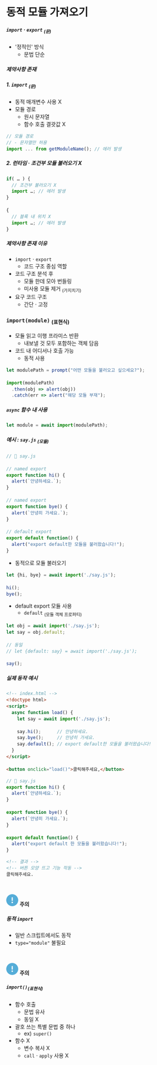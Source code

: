 동적 모듈 가져오기
====================

##### `import` · `export` <sub>(문)</sub>
- '정적인' 방식
  - 문법 단순

##### 제약사항 존재

##### 1. `import` <sub>(문)</sub>
- 동적 매개변수 사용 X
- 모듈 경로
  - 원시 문자열
  - 함수 호출 결괏값 X
```javascript
// 모듈 경로
// - 문자열만 허용
import ... from getModuleName(); // 에러 발생
```
##### 2. 런타임 · 조건부 모듈 불러오기 X
```javascript
if( … ) {
  // 조건부 불러오기 X
  import …; // 에러 발생
}

{
  // 블록 내 위치 X
  import …; // 에러 발생
}
```

##### 제약사항 존재 이유
- `import` · `export`
  - 코드 구조 중심 역할
- 코드 구조 분석 후
  - 모듈 한데 모아 번들링
  - 미사용 모듈 제거 <sub>(가지치기)</sub>
- 요구 코드 구조
  - 간단 · 고정

### `import(module)` <sub>(표현식)</sub>
- 모듈 읽고 이행 프라미스 반환
  - 내보낼 것 모두 포함하는 객체 담음
- 코드 내 어디서나 호출 가능
  - 동적 사용
```javascript
let modulePath = prompt("어떤 모듈을 불러오고 싶으세요?");

import(modulePath)
  .then(obj => alert(obj))
  .catch(err => alert("해당 모듈 부재");
```

##### `async` 함수 내 사용
```javascript
let module = await import(modulePath);
```

##### 예시 : `say.js` <sub>(모듈)</sub>
```javascript
// 📁 say.js

// named export
export function hi() {
  alert(`안녕하세요.`);
}

// named export
export function bye() {
  alert(`안녕히 가세요.`);
}

// default export
export default function() {
  alert("export default한 모듈을 불러왔습니다!");
}
```
- 동적으로 모듈 불러오기
```javascript
let {hi, bye} = await import('./say.js');

hi();
bye();
```
- default export 모듈 사용
  - `default` <sub>(모듈 객체 프로퍼티)</sub>
```javascript
let obj = await import('./say.js');
let say = obj.default;

// 동일
// let {default: say} = await import('./say.js');

say();
```

##### 실제 동작 예시
```html
<!-- index.html -->
<!doctype html>
<script>
  async function load() {
    let say = await import('./say.js');

    say.hi();      // 안녕하세요.
    say.bye();     // 안녕히 가세요.
    say.default(); // export default한 모듈을 불러왔습니다!
  }
</script>

<button onclick="load()">클릭해주세요,</button>
```
```javascript
// 📁 say.js
export function hi() {
  alert(`안녕하세요.`);
}

export function bye() {
  alert(`안녕히 가세요.`);
}

export default function() {
  alert("export default 한 모듈을 불러왔습니다!");
}
```
```html
<!-- 결과 -->
<!-- 버튼 모양 뜨고 기능 작동 -->
클릭해주세요.
```

<br />

<img src="../../images/commons/icons/circle-exclamation-solid.svg" /> **주의**

##### 동적 `import`
- 일반 스크립트에서도 동작
- `type="module"` 불필요

<br />

<img src="../../images/commons/icons/circle-exclamation-solid.svg" /> **주의**

##### `import()`<sub>(표현식)</sub>
- 함수 호출
  - 문법 유사
  - 동일 X
- 괄호 쓰는 특별 문법 중 하나
  - ex&#41; `super()`
- 함수 X
  - 변수 복사 X
  - `call` · `apply` 사용 X

